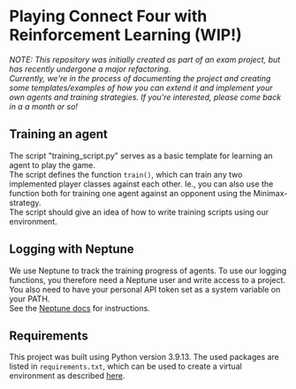 # Playing Connect Four with Reinforcement Learning (WIP!)  

_NOTE: This repository was initially created as part of an exam project,
but has recently undergone a major refactoring.  
Currently, we're in the process of documenting the project and creating
some templates/examples of how you can extend it and implement
your own agents and training strategies. If you're interested, please come
back in a a month or so!_

## Training an agent
The script "training_script.py" serves as a basic template for learning an
agent to play the game.  
The script defines the function `train()`, which can train any two implemented
player classes against each other. Ie., you can also use the function both for
training one agent against an opponent using the Minimax-strategy.  
The script should give an idea of how to write training scripts using our
environment.

## Logging with Neptune
We use Neptune to track the training progress of agents. To use our logging
functions, you therefore need a Neptune user and write access to a project.
You also need to have your personal API token set as a system variable on your
PATH.    
See the [Neptune docs](https://docs.neptune.ai/setup/setting_api_token/) for
instructions.

## Requirements
This project was built using Python version 3.9.13.
The used packages are listed in `requirements.txt`, which can be used to
create a virtual environment as described
[here](https://packaging.python.org/en/latest/guides/installing-using-pip-and-virtual-environments/).  

